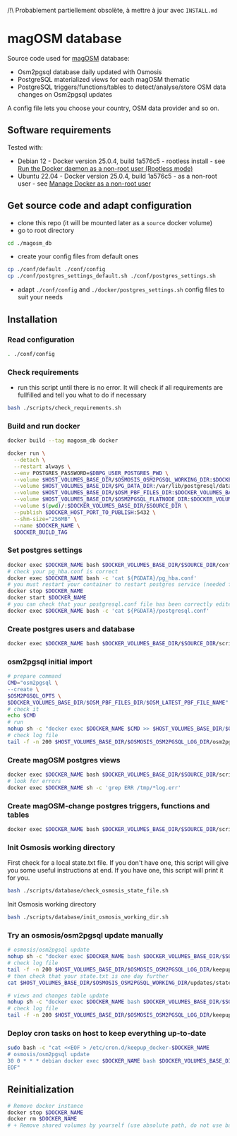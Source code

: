 
/!\ Probablement partiellement obsolète, à mettre à jour avec `INSTALL.md`
# magOSM database

Source code used for [magOSM](https://github.com/Magellium/magOSM) database:

* Osm2pgsql database daily updated with Osmosis
* PostgreSQL materialized views for each magOSM thematic
* PostgreSQL triggers/functions/tables to detect/analyse/store OSM data changes on Osm2pgsql updates

A config file lets you choose your country, OSM data provider and so on.

## Software requirements

Tested with:

* Debian 12 - Docker version 25.0.4, build 1a576c5 - rootless install - see [Run the Docker daemon as a non-root user (Rootless mode)](https://docs.docker.com/engine/security/rootless/#prerequisites)
* Ubuntu 22.04 - Docker version 25.0.4, build 1a576c5 - as a non-root user - see [Manage Docker as a non-root user](https://docs.docker.com/engine/install/linux-postinstall/#manage-docker-as-a-non-root-user)

## Get source code and adapt configuration

* clone this repo (it will be mounted later as a `source` docker volume)
* go to root directory

```bash
cd ./magosm_db
```

* create your config files from default ones

```bash
cp ./conf/default ./conf/config
cp ./conf/postgres_settings_default.sh ./conf/postgres_settings.sh
```

* adapt `./conf/config` and `./docker/postgres_settings.sh` config files to suit your needs

## Installation

### Read configuration

```bash
. ./conf/config
```

### Check requirements

* run this script until there is no error. It will check if all requirements are fullfilled and tell you what to do if necessary

```bash
bash ./scripts/check_requirements.sh
```

### Build and run docker

```bash
docker build --tag magosm_db docker
```

```bash
docker run \
  --detach \
  --restart always \
  --env POSTGRES_PASSWORD=$DBPG_USER_POSTGRES_PWD \
  --volume $HOST_VOLUMES_BASE_DIR/$OSMOSIS_OSM2PGSQL_WORKING_DIR:$DOCKER_VOLUMES_BASE_DIR/$OSMOSIS_OSM2PGSQL_WORKING_DIR \
  --volume $HOST_VOLUMES_BASE_DIR/$PG_DATA_DIR:/var/lib/postgresql/data \
  --volume $HOST_VOLUMES_BASE_DIR/$OSM_PBF_FILES_DIR:$DOCKER_VOLUMES_BASE_DIR/$OSM_PBF_FILES_DIR \
  --volume $HOST_VOLUMES_BASE_DIR/$OSM2PGSQL_FLATNODE_DIR:$DOCKER_VOLUMES_BASE_DIR/$OSM2PGSQL_FLATNODE_DIR \
  --volume $(pwd)/:$DOCKER_VOLUMES_BASE_DIR/$SOURCE_DIR \
  --publish $DOCKER_HOST_PORT_TO_PUBLISH:5432 \
  --shm-size="256MB" \
  --name $DOCKER_NAME \
  $DOCKER_BUILD_TAG
```

### Set postgres settings

```bash
docker exec $DOCKER_NAME bash $DOCKER_VOLUMES_BASE_DIR/$SOURCE_DIR/conf/postgres_settings.sh
# check your pg_hba.conf is correct
docker exec $DOCKER_NAME bash -c 'cat ${PGDATA}/pg_hba.conf'
# you must restart your container to restart postgres service (needed for parameters which require a restart to update, as `shared_buffers`)
docker stop $DOCKER_NAME
docker start $DOCKER_NAME
# you can check that your postgresql.conf file has been correctly edited
docker exec $DOCKER_NAME bash -c 'cat ${PGDATA}/postgresql.conf'
```

### Create postgres users and database

```bash
docker exec $DOCKER_NAME bash $DOCKER_VOLUMES_BASE_DIR/$SOURCE_DIR/scripts/database/init_db.sh
```

### osm2pgsql initial import

```bash
# prepare command
CMD="osm2pgsql \
--create \
$OSM2PGSQL_OPTS \
$DOCKER_VOLUMES_BASE_DIR/$OSM_PBF_FILES_DIR/$OSM_LATEST_PBF_FILE_NAME"
# check it
echo $CMD
# run
nohup sh -c "docker exec $DOCKER_NAME $CMD >> $HOST_VOLUMES_BASE_DIR/$OSMOSIS_OSM2PGSQL_LOG_DIR/osm2pgsql-create.log 2>&1" &
# check log file
tail -f -n 200 $HOST_VOLUMES_BASE_DIR/$OSMOSIS_OSM2PGSQL_LOG_DIR/osm2pgsql-create.log
```

### Create magOSM postgres views

```bash
docker exec $DOCKER_NAME bash $DOCKER_VOLUMES_BASE_DIR/$SOURCE_DIR/scripts/database/init_views.sh
# look for errors
docker exec $DOCKER_NAME sh -c 'grep ERR /tmp/*log.err'
```

### Create magOSM-change postgres triggers, functions and tables

```bash
docker exec $DOCKER_NAME bash $DOCKER_VOLUMES_BASE_DIR/$SOURCE_DIR/scripts/database/init_magosm-change.sh
```

### Init Osmosis working directory

First check for a local state.txt file.
If you don't have one, this script will give you
some useful instructions at end.
If you have one, this script will print it for you.

```bash
bash ./scripts/database/check_osmosis_state_file.sh
```

Init Osmosis working directory

```bash
bash ./scripts/database/init_osmosis_working_dir.sh
```

### Try an osmosis/osm2pgsql update manually

```bash
# osmosis/osm2pgsql update
nohup sh -c "docker exec $DOCKER_NAME bash $DOCKER_VOLUMES_BASE_DIR/$SOURCE_DIR/scripts/database/keepup_osm_db_and_changes.sh >> $HOST_VOLUMES_BASE_DIR/$OSMOSIS_OSM2PGSQL_LOG_DIR/keepup_osm_db_and_changes.log 2>&1" &
# check log file
tail -f -n 200 $HOST_VOLUMES_BASE_DIR/$OSMOSIS_OSM2PGSQL_LOG_DIR/keepup_osm_db_and_changes.log
# then check that your state.txt is one day further
cat $HOST_VOLUMES_BASE_DIR/$OSMOSIS_OSM2PGSQL_WORKING_DIR/updates/state.txt
```

```bash
# views and changes table update
nohup sh -c "docker exec $DOCKER_NAME bash $DOCKER_VOLUMES_BASE_DIR/$SOURCE_DIR/scripts/database/keepup_osm_views.sh >> $HOST_VOLUMES_BASE_DIR/$OSMOSIS_OSM2PGSQL_LOG_DIR/keepup_osm_views.log 2>&1" &
# check log file
tail -f -n 200 $HOST_VOLUMES_BASE_DIR/$OSMOSIS_OSM2PGSQL_LOG_DIR/keepup_osm_views.log
```

### Deploy cron tasks on host to keep everything up-to-date

```bash
sudo bash -c "cat <<EOF > /etc/cron.d/keepup_docker-$DOCKER_NAME
# osmosis/osm2pgsql update
30 0 * * * debian docker exec $DOCKER_NAME bash $DOCKER_VOLUMES_BASE_DIR/$SOURCE_DIR/scripts/database/keepup_osm_db_and_changes.sh > $HOST_VOLUMES_BASE_DIR/$OSMOSIS_OSM2PGSQL_LOG_DIR/keepup_osm_db_and_changes.log 2>&1 && docker exec $DOCKER_NAME bash $DOCKER_VOLUMES_BASE_DIR/$SOURCE_DIR/scripts/database/keepup_osm_views.sh > $HOST_VOLUMES_BASE_DIR/$OSMOSIS_OSM2PGSQL_LOG_DIR/keepup_osm_views.log 2>&1
EOF"
```


## Reinitialization

```bash
# Remove docker instance
docker stop $DOCKER_NAME
docker rm $DOCKER_NAME
# + Remove shared volumes by yourself (use absolute path, do not use bash variables here)
```
